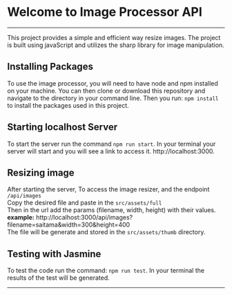 <h1>Welcome to Image Processor API </h1>

---
<p>
    This project provides a simple and efficient way resize images. The project is built using javaScript and utilizes the sharp library for image manipulation.
</p>

<p>
    <h2>Installing Packages </h2>
    To use the image processor, you will need to have node and npm installed on your machine. You can then clone or download this repository and navigate to the directory in your command line.
    Then you  run: <code>npm install</code> to install the packages used in this project.
</p>
<p>
    <h2>Starting localhost Server </h2>
    To start the server run the command <code>npm run start</code>. In your terminal your server will start and you will see a link to access it. 
    <a>http://localhost:3000</a>.
</p>

<p>
    <h2>Resizing image</h2>
    After starting the server, To access the image resizer, and the endpoint <code>/api/images</code> <br>
    Copy the desired file and paste in the <code>src/assets/full</code> <br>
    Then in the url add the params (filename, width, height) with their values.
    <strong>example:</strong> <a>http://localhost:3000/api/images?filename=saitama&width=300&height=400</a> <br>
    The file will be generate and stored in the <code>src/assets/thumb</code> directory.
</p>

<p>
    <h2>Testing with Jasmine</h2>
    To test the code run the command: <code>npm run test</code>. In your terminal the results of the test will be generated.
</p>

---

